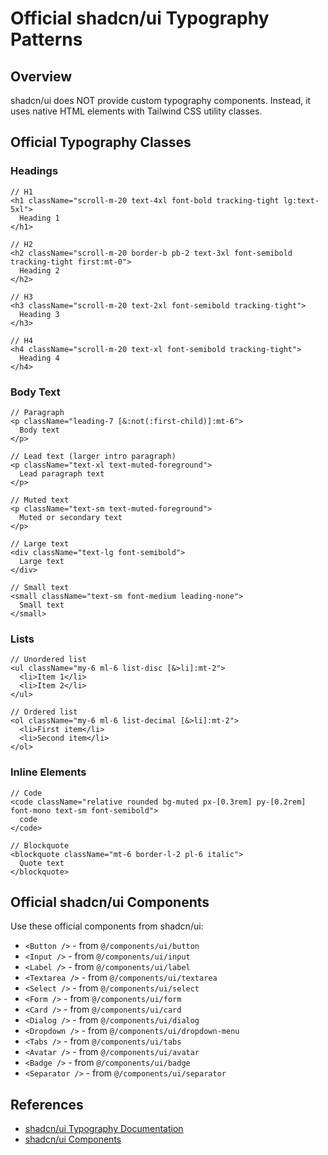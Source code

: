 # Official shadcn/ui Typography Patterns

## Overview
shadcn/ui does NOT provide custom typography components. Instead, it uses native HTML elements with Tailwind CSS utility classes.

## Official Typography Classes

### Headings

```tsx
// H1
<h1 className="scroll-m-20 text-4xl font-bold tracking-tight lg:text-5xl">
  Heading 1
</h1>

// H2
<h2 className="scroll-m-20 border-b pb-2 text-3xl font-semibold tracking-tight first:mt-0">
  Heading 2
</h2>

// H3
<h3 className="scroll-m-20 text-2xl font-semibold tracking-tight">
  Heading 3
</h3>

// H4
<h4 className="scroll-m-20 text-xl font-semibold tracking-tight">
  Heading 4
</h4>
```

### Body Text

```tsx
// Paragraph
<p className="leading-7 [&:not(:first-child)]:mt-6">
  Body text
</p>

// Lead text (larger intro paragraph)
<p className="text-xl text-muted-foreground">
  Lead paragraph text
</p>

// Muted text
<p className="text-sm text-muted-foreground">
  Muted or secondary text
</p>

// Large text
<div className="text-lg font-semibold">
  Large text
</div>

// Small text
<small className="text-sm font-medium leading-none">
  Small text
</small>
```

### Lists

```tsx
// Unordered list
<ul className="my-6 ml-6 list-disc [&>li]:mt-2">
  <li>Item 1</li>
  <li>Item 2</li>
</ul>

// Ordered list
<ol className="my-6 ml-6 list-decimal [&>li]:mt-2">
  <li>First item</li>
  <li>Second item</li>
</ol>
```

### Inline Elements

```tsx
// Code
<code className="relative rounded bg-muted px-[0.3rem] py-[0.2rem] font-mono text-sm font-semibold">
  code
</code>

// Blockquote
<blockquote className="mt-6 border-l-2 pl-6 italic">
  Quote text
</blockquote>
```

## Official shadcn/ui Components

Use these official components from shadcn/ui:

- `<Button />` - from `@/components/ui/button`
- `<Input />` - from `@/components/ui/input`
- `<Label />` - from `@/components/ui/label`
- `<Textarea />` - from `@/components/ui/textarea`
- `<Select />` - from `@/components/ui/select`
- `<Form />` - from `@/components/ui/form`
- `<Card />` - from `@/components/ui/card`
- `<Dialog />` - from `@/components/ui/dialog`
- `<Dropdown />` - from `@/components/ui/dropdown-menu`
- `<Tabs />` - from `@/components/ui/tabs`
- `<Avatar />` - from `@/components/ui/avatar`
- `<Badge />` - from `@/components/ui/badge`
- `<Separator />` - from `@/components/ui/separator`

## References

- [shadcn/ui Typography Documentation](https://ui.shadcn.com/docs/components/typography)
- [shadcn/ui Components](https://ui.shadcn.com/docs/components)
